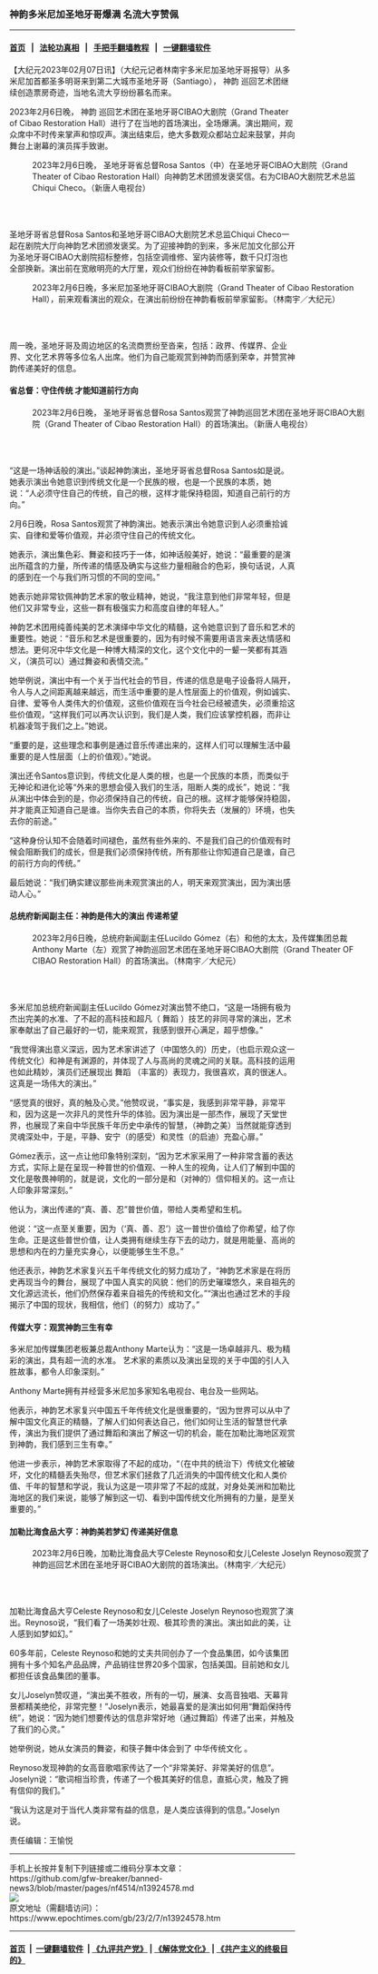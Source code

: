 ### 神韵多米尼加圣地牙哥爆满 名流大亨赞佩
------------------------

#### [首页](https://github.com/gfw-breaker/banned-news3/blob/master/README.md) &nbsp;&nbsp;|&nbsp;&nbsp; [法轮功真相](https://github.com/begood0513/basic/blob/master/README.md)  &nbsp;&nbsp;|&nbsp;&nbsp; [手把手翻墙教程](https://github.com/gfw-breaker/guides/wiki)  &nbsp;&nbsp;|&nbsp;&nbsp; [一键翻墙软件](https://github.com/gfw-breaker/nogfw/blob/master/README.md)  



<div><p>
 【大纪元2023年02月07日讯】（大纪元记者林南宇多米尼加圣地牙哥报导）从多米尼加首都圣多明哥来到第二大城市圣地牙哥（Santiago），
 <ok href="https://www.epochtimes.com/gb/tag/%E7%A5%9E%E9%9F%B5.html">
  神韵
 </ok>
 巡回艺术团继续创造票房奇迹，当地名流大亨纷纷慕名而来。
</p>
<p>
 2023年2月6日晚，
 <ok href="https://www.epochtimes.com/gb/tag/%E7%A5%9E%E9%9F%B5.html">
  神韵
 </ok>
 巡回艺术团在圣地牙哥CIBAO大剧院（Grand Theater of Cibao Restoration Hall）进行了在当地的首场演出，全场爆满。演出期间，观众席中不时传来掌声和惊叹声。演出结束后，绝大多数观众都站立起来鼓掌，并向舞台上谢幕的演员挥手致谢。
</p>
<figure aria-describedby="caption-attachment-13924677" class="wp-caption aligncenter" id="attachment_13924677" style="width: 600px">
 <ok href="https://i.epochtimes.com/assets/uploads/2023/02/id13924677-2e1b25732fc5f7fdbc41a1a4d03633c6.png" target="_blank">
  <img alt="" class="size-large wp-image-13924677" src="https://i.epochtimes.com/assets/uploads/2023/02/id13924677-2e1b25732fc5f7fdbc41a1a4d03633c6-600x433.png"/>
 </ok>
 <br/><figcaption class="wp-caption-text" id="caption-attachment-13924677">
  2023年2月6日晚， 圣地牙哥省总督Rosa Santos（中）在圣地牙哥CIBAO大剧院（Grand Theater of Cibao Restoration Hall）向神韵艺术团颁发褒奖信。右为CIBAO大剧院艺术总监Chiqui Checo。（新唐人电视台）
 </figcaption><br/>
</figure><br/>
<p>
 圣地牙哥省总督Rosa Santos和圣地牙哥CIBAO大剧院艺术总监Chiqui Checo一起在剧院大厅向神韵艺术团颁发褒奖。为了迎接神韵的到来，多米尼加文化部公开为圣地牙哥CIBAO大剧院招标整修，包括空调维修、室内装修等，数千只灯泡也全部换新。演出前在宽敞明亮的大厅里，观众们纷纷在神韵看板前举家留影。
</p>
<figure aria-describedby="caption-attachment-13924583" class="wp-caption aligncenter" id="attachment_13924583" style="width: 600px">
 <ok href="https://i.epochtimes.com/assets/uploads/2023/02/id13924583-2302070105572124.jpg" target="_blank">
  <img alt="" class="size-large wp-image-13924583" src="https://i.epochtimes.com/assets/uploads/2023/02/id13924583-2302070105572124-600x400.jpg" title=""/>
 </ok>
 <br/><figcaption class="wp-caption-text" id="caption-attachment-13924583">
  2023年2月6日晚，多米尼加圣地牙哥CIBAO大剧院（Grand Theater of Cibao Restoration Hall），前来观看演出的观众，在演出前纷纷在神韵看板前举家留影。（林南宇／大纪元）
 </figcaption><br/>
</figure><br/>
<p>
</p>
<p>
 周一晚，圣地牙哥及周边地区的名流商贾纷至沓来，包括：政界、传媒界、企业界、文化艺术界等多位名人出席。他们为自己能观赏到神韵而感到荣幸，并赞赏神韵传递美好的信息。
</p>
<h4>
 省总督：守住传统 才能知道前行方向
</h4>
<figure aria-describedby="caption-attachment-13924580" class="wp-caption aligncenter" id="attachment_13924580" style="width: 600px">
 <ok href="https://i.epochtimes.com/assets/uploads/2023/02/id13924580-2302070105462124.jpg" target="_blank">
  <img alt="" class="size-large wp-image-13924580" src="https://i.epochtimes.com/assets/uploads/2023/02/id13924580-2302070105462124-600x400.jpg" title=""/>
 </ok>
 <br/><figcaption class="wp-caption-text" id="caption-attachment-13924580">
  2023年2月6日晚， 圣地牙哥省总督Rosa Santos观赏了神韵巡回艺术团在圣地牙哥CIBAO大剧院（Grand Theater of Cibao Restoration Hall）的首场演出。（新唐人电视台）
 </figcaption><br/>
</figure><br/>
<p>
 “这是一场神话般的演出。”谈起神韵演出，圣地牙哥省总督Rosa Santos如是说。她表示演出令她意识到传统文化是一个民族的根，也是一个民族的本质，她说：“人必须守住自己的传统，自己的根，这样才能保持稳固，知道自己前行的方向。”
</p>
<p>
 2月6日晚，Rosa Santos观赏了神韵演出。她表示演出令她意识到人必须重拾诚实、自律和爱等价值观，并必须守住自己的传统文化。
</p>
<p>
 她表示，演出集色彩、舞姿和技巧于一体，如神话般美好，她说：“最重要的是演出所蕴含的力量，所传递的情感及确实与这些力量相融合的色彩，换句话说，人真的感到在一个与我们所习惯的不同的空间。”
</p>
<p>
 她表示她非常钦佩神韵艺术家的敬业精神，她说，“我注意到他们非常年轻，但是他们又非常专业，这些一群有极强实力和高度自律的年轻人。”
</p>
<p>
 神韵艺术团用纯善纯美的艺术演绎中华文化的精髓，这令她意识到了音乐和艺术的重要性。她说：“音乐和艺术是很重要的，因为有时候不需要用语言来表达情感和想法。更何况中华文化是一种博大精深的文化，这个文化中的一颦一笑都有其涵义，（演员可以）通过舞姿和表情交流。”
</p>
<p>
 她举例说，演出中有一个关于当代社会的节目，传递的信息是电子设备将人隔开，令人与人之间距离越来越远，而生活中重要的是人性层面上的价值观，例如诚实、自律、爱等令人类伟大的价值观，这些价值观在当今社会已经被遗失，必须重拾这些价值观，“这样我们可以再次认识到，我们是人类，我们应该掌控机器，而非让机器凌驾于我们之上。”她说。
</p>
<p>
 “重要的是，这些理念和事例是通过音乐传递出来的，这样人们可以理解生活中最重要的是人性层面（上的价值观）。”她说。
</p>
<p>
 演出还令Santos意识到，传统文化是人类的根，也是一个民族的本质，而类似于无神论和进化论等“外来的思想会侵入我们的生活，阻断人类的成长”，她说：“我从演出中体会到的是，你必须保持自己的传统，自己的根。这样才能够保持稳固，并才能真正知道自己是谁。当你失去自己的本质，你将失去（发展的）环境，也失去你的前途。”
</p>
<p>
 “这种身份认知不会随着时间褪色，虽然有些外来的、不是我们自己的价值观有时候会阻断我们的成长，但是我们必须保持传统，所有那些让你知道自己是谁，自己的前行方向的传统。”
</p>
<p>
 最后她说：“我们确实建议那些尚未观赏演出的人，明天来观赏演出，因为演出感动人心。”
</p>
<h4>
 总统府新闻副主任：神韵是伟大的演出 传递希望
</h4>
<figure aria-describedby="caption-attachment-13924581" class="wp-caption aligncenter" id="attachment_13924581" style="width: 600px">
 <ok href="https://i.epochtimes.com/assets/uploads/2023/02/id13924581-2302062358172124.jpg" target="_blank">
  <img alt="" class="size-large wp-image-13924581" src="https://i.epochtimes.com/assets/uploads/2023/02/id13924581-2302062358172124-600x400.jpg" title=""/>
 </ok>
 <br/><figcaption class="wp-caption-text" id="caption-attachment-13924581">
  2023年2月6日晚，总统府新闻副主任Lucildo Gómez（右）和他的太太，及传媒集团总裁Anthony Marte（左）观赏了神韵巡回艺术团在圣地牙哥CIBAO大剧院（Grand Theater OF CIBAO Restoration Hall）的首场演出。（林南宇／大纪元）
 </figcaption><br/>
</figure><br/>
<p>
 多米尼加总统府新闻副主任Lucildo Gómez对演出赞不绝口，“这是一场拥有极为杰出完美的水准、了不起的高科技和超凡（
 <ok href="https://www.epochtimes.com/gb/tag/%E8%88%9E%E8%B9%88.html">
  舞蹈
 </ok>
 ）技艺的非同寻常的演出，艺术家奉献出了自己最好的一切，能来观赏，我感到很开心满足，超乎想像。”
</p>
<p>
 “我觉得演出意义深远，因为艺术家讲述了（中国悠久的）历史，（也启示观众这一传统文化）和神是有渊源的，并体现了人与高尚的灵魂之间的关联。高科技的运用也如此精妙，演员们还展现出
 <ok href="https://www.epochtimes.com/gb/tag/%E8%88%9E%E8%B9%88.html">
  舞蹈
 </ok>
 （丰富的）表现力，我很喜欢，真的很迷人。这真是一场伟大的演出。”
</p>
<p>
 “感觉真的很好，真的触及心灵。”他赞叹说，“事实是，我感到非常平静，非常平和，因为这是一次非凡的灵性升华的体验。因为演出是一部杰作，展现了天堂世界，也展现了来自中华民族千年历史中承传的智慧，（神韵之美）当然就能穿透到灵魂深处中，于是，平静、安宁（的感受）和灵性（的启迪）充盈心扉。”
</p>
<p>
 Gómez表示，这一点让他印象特别深刻，“因为艺术家采用了一种非常含蓄的表达方式，实际上是在呈现一种普世的价值观、一种人生的视角，让人们了解到中国的文化是敬畏神明的，就是说，文化的一部分是和（对神的）信仰相关的。这一点让人印象非常深刻。”
</p>
<p>
 他认为，演出传递的“真、善、忍”普世价值，带给人类希望和生机。
</p>
<p>
 他说：“这一点至关重要，因为（‘真、善、忍’）这一普世价值给了你希望，给了你生命。正是这些普世价值，让人类拥有继续生存下去的动力，就是用能量、高尚的思想和内在的力量充实身心，以便能够生生不息。”
</p>
<p>
 他还表示，神韵艺术家复兴五千年传统文化的努力成功了，“神韵艺术家是在将历史再现当今的舞台，展现了中国人真实的风貌：他们的历史璀璨悠久，来自祖先的文化源远流长，他们仍然保存着来自祖先的传统和文化。”“演出也通过艺术的手段揭示了中国的现状，我相信，他们（的努力）成功了。”
</p>
<h4>
 传媒大亨：观赏神韵三生有幸
</h4>
<p>
 多米尼加传媒集团老板兼总裁Anthony Marte认为：“这是一场卓越非凡、极为精彩的演出，具有超一流的水准。 艺术家的素质以及演出呈现的关于中国的引人入胜故事，都令人印象深刻。”
</p>
<p>
 Anthony Marte拥有并经营多米尼加多家知名电视台、电台及一些网站。
</p>
<p>
 他表示，神韵艺术家复兴中国五千年传统文化是很重要的，“因为世界可以从中了解中国文化真正的精髓，了解人们如何表达自己，他们如何让生活的智慧世代承传，演出为我们提供了通过舞蹈和演出了解这一切的机会，能在加勒比海地区观赏到神韵，我们感到三生有幸。”
</p>
<p>
 他进一步表示，神韵艺术家取得了不起的成功，“（在中共的统治下）传统文化被破坏，文化的精髓丢失殆尽，但艺术家们拯救了几近消失的中国传统文化和人类价值、千年的智慧和学说，我认为这是一项非常了不起的成就，对身处美洲和加勒比海地区的我们来说，能够了解到这一切、看到中国传统文化所拥有的力量，是至关重要的。”
</p>
<h4>
 加勒比海食品大亨：神韵美若梦幻 传递美好信息
</h4>
<figure aria-describedby="caption-attachment-13924582" class="wp-caption aligncenter" id="attachment_13924582" style="width: 600px">
 <ok href="https://i.epochtimes.com/assets/uploads/2023/02/id13924582-2302070008342124.jpg" target="_blank">
  <img alt="" class="size-large wp-image-13924582" src="https://i.epochtimes.com/assets/uploads/2023/02/id13924582-2302070008342124-600x400.jpg" title=""/>
 </ok>
 <br/><figcaption class="wp-caption-text" id="caption-attachment-13924582">
  2023年2月6日晚，加勒比海食品大亨Celeste Reynoso和女儿Celeste Joselyn Reynoso观赏了神韵巡回艺术团在圣地牙哥CIBAO大剧院的首场演出。（林南宇／大纪元）
 </figcaption><br/>
</figure><br/>
<p>
 加勒比海食品大亨Celeste Reynoso和女儿Celeste Joselyn Reynoso也观赏了演出。Reynoso说，“我们看了一场美妙壮观、极其珍贵的演出。演出如此的美，让人感到如梦如幻。”
</p>
<p>
 60多年前，Celeste Reynoso和她的丈夫共同创办了一个食品集团，如今该集团拥有十多个知名产品品牌，产品销往世界20多个国家，包括美国。目前她和女儿都担任该食品集团的董事。
</p>
<p>
 女儿Joselyn赞叹道，“演出美不胜收，所有的一切，展演、女高音独唱、天幕背景都精美绝伦，非常完整！”Joselyn表示，她最喜爱的是演出如何用“舞蹈保持传统”，她说：“因为她们想要传达的信息非常好地（通过舞蹈）传递了出来，并触及了我们的心灵。”
</p>
<p>
 她举例说，她从女演员的舞姿，和筷子舞中体会到了
 <ok href="https://www.epochtimes.com/gb/tag/%E4%B8%AD%E5%8D%8E%E4%BC%A0%E7%BB%9F%E6%96%87%E5%8C%96.html">
  中华传统文化
 </ok>
 。
</p>
<p>
 Reynoso发现神韵的女高音歌唱家传达了一个“非常美好、非常美好的信息”。Joselyn说：“歌词相当珍贵，传递了一个极其美好的信息，直抵心灵，触及了拥有信仰的我们。”
</p>
<p>
 “我认为这是对于当代人类非常有益的信息，是人类应该得到的信息。”Joselyn说。
</p>
<p>
 责任编辑：王愉悦
</p>
</div>
<hr/>
手机上长按并复制下列链接或二维码分享本文章：<br/>
https://github.com/gfw-breaker/banned-news3/blob/master/pages/nf4514/n13924578.md <br/>
<a href='https://github.com/gfw-breaker/banned-news3/blob/master/pages/nf4514/n13924578.md'><img src='https://github.com/gfw-breaker/banned-news3/blob/master/pages/nf4514/n13924578.md.png'/></a> <br/>
原文地址（需翻墙访问）：https://www.epochtimes.com/gb/23/2/7/n13924578.htm


------------------------
#### [首页](https://github.com/gfw-breaker/banned-news3/blob/master/README.md) &nbsp;|&nbsp; [一键翻墙软件](https://github.com/gfw-breaker/nogfw/blob/master/README.md) &nbsp;| [《九评共产党》](https://github.com/gfw-breaker/9ping.md/blob/master/README.md#九评之一评共产党是什么) | [《解体党文化》](https://github.com/gfw-breaker/jtdwh.md/blob/master/README.md) | [《共产主义的终极目的》](https://github.com/gfw-breaker/gczydzjmd.md/blob/master/README.md)


<img src='http://gfw-breaker.win/banned-news3/pages/nf4514/n13924578.md' width='0px' height='0px'/>
